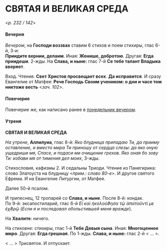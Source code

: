 
# СВЯТАЯ И ВЕЛИКАЯ СРЕДА

<*p. 232 / 142*>

#### Вечерня

*Вечером*, на **Господи воззвах** ставим 6 стихов и поем стихиры, глас 6-й, 3-и:    
**Приидите вернии, делаим**. Иная: **Женише, добротою**. Другая: **Егда приидеши**. 2-жды. 
На **Слава, и ныне:** глас 7-й **Се тебе талант Владыка вверяет**.  

Вход. Чтения. **Свет Христов просвещает всех**. **Да исправится**. 
И сразу Евангелие от Матфея: **Рече Господь Своим учеником: о дни и часе том никтоже весть** <*зач. 102*>. 

#### Повечерие

Повечерие же, как написано ранее в [понедельник вечером](A_20_MES_great_tuesday.md#Повечерие).  
  
#### Утреня

**СВЯТАЯ И ВЕЛИКАЯ СРЕДА**

*На утрене*, **Аллилуиа**, глас 8-й: *Яко блудница припадаю Ти, да прииму оставление, и вместо 
мира Ти приношу от сердца слезы: да яко оную ущедриши мя, Спасе, и подаси ми очищение грехов. 
Яко оная бо зову Ти: избави мя от тимения дел моих*, 3-жды.
 
Стихословия, кафизмы 2. И седальны Триоди. 
Чтение из Панегирика: слово Златоуста на блудницу <*прим.: слово 80-е*>. И другое святого Ефрема. 
И на Евангелие Литургии, от Матфея. 

Далее 50-й псалом. 
 
И трипеснец, 12 тропарей со **Слава, и ныне**. 
После 8-й: кондак.  
По 9-й: эксапостиларий, глас 6-й *Εἰ καὶ ἠκολούϑησα τῷ ἀπατοῦντί με ἐχϑρῷ* (*Если я и последовал обольстившей меня вражде*). 

На **Хвалите**: ничего. 

На *стиховне*: стихиры, глас 1-й **Тебе Девыя сына**. Иная: **Многоценное миро**. Другая: **Егда грешная**. 
По 1-жды. **Слава, и ныне:** глас 2-й < ... >.  

< ... > Трисвятое. И отпускает. 
